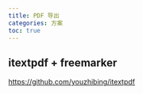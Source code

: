```yaml
---
title: PDF 导出
categories: 方案
toc: true
---
```


## itextpdf + freemarker

https://github.com/youzhibing/itextpdf

